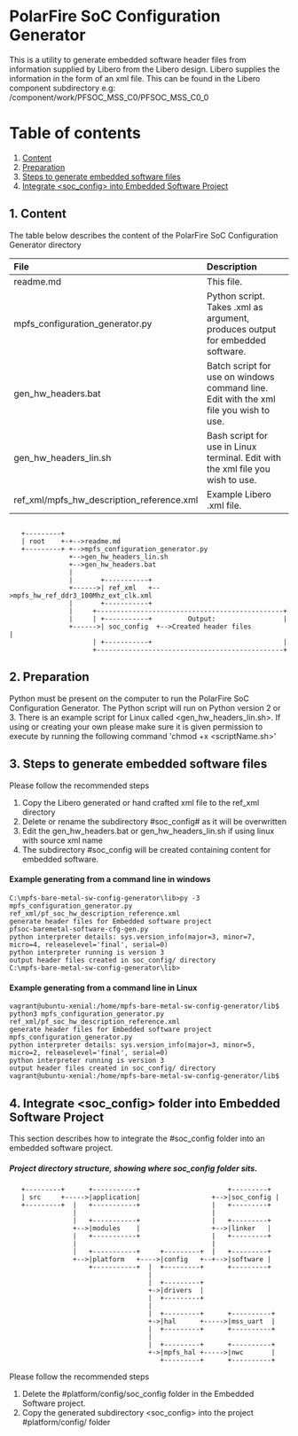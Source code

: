 # PolarFire SoC Configuration Generator
This is a utility to generate embedded software header files from information 
supplied by Libero from the Libero design. Libero supplies the information in 
the form of an xml file. This can be found in the Libero component subdirectory
e.g: /component/work/PFSOC_MSS_C0/PFSOC_MSS_C0_0

# Table of contents
1. [ Content ](#content)
2. [ Preparation ](#prep)
3. [ Steps to generate embedded software files ](#initial)
4. [ Integrate <soc_config> into Embedded Software Project ](#Int)


## 1. Content <a name="content"></a>
The table below describes the content of the PolarFire SoC Configuration Generator 
directory

| File                                          | Description       |       
| :-------------------------------------------- |:------------------| 
| readme.md                                     | This file.        |
| mpfs_configuration_generator.py               | Python script. Takes .xml as argument, produces output for embedded software.|   
| gen_hw_headers.bat                            | Batch script for use on windows command line. Edit with the xml file you wish to use.|    
| gen_hw_headers_lin.sh                         | Bash script for use in Linux terminal. Edit with the xml file you wish to use.|    
| ref_xml/mpfs_hw_description_reference.xml     | Example Libero .xml file. |    

##
~~~
   +---------+
   | root    +-+-->readme.md
   +---------+ +-->mpfs_configuration_generator.py
               +-->gen_hw_headers_lin.sh
               +-->gen_hw_headers.bat
               |
               |       +-----------+
               +------>| ref_xml   +-->mpfs_hw_ref_ddr3_100Mhz_ext_clk.xml
               |       +-----------+
               |     +-----------------------------------------------+
               |     | +-----------+         Output:                 |
               +------>| soc_config  +-->Created header files          |
                     | +-----------+                                 |
                     +-----------------------------------------------+
~~~

## 2. Preparation <a name="prep"></a>
Python must be present on the computer to run the PolarFire SoC Configuration Generator.
The Python script will run on Python version 2 or 3.
There is an example script for Linux called <gen_hw_headers_lin.sh>. If using or creating your own 
please make sure it is given permission to execute by running the following command 'chmod +x <scriptName.sh>'

## 3. Steps to generate embedded software files <a name="initial"></a>
Please follow the recommended steps
1. Copy the Libero generated or hand crafted xml file to the ref_xml directory
2. Delete or rename the subdirectory #soc_config# as it will be overwritten
3. Edit the gen_hw_headers.bat or gen_hw_headers_lin.sh if using linux with source xml name
4. The subdirectory #soc_config will be created containing content for embedded software. 

#### Example generating from a command line in windows
~~~~
C:\mpfs-bare-metal-sw-config-generator\lib>py -3 mpfs_configuration_generator.py ref_xml/pf_soc_hw_description_reference.xml
generate header files for Embedded software project
pfsoc-baremetal-software-cfg-gen.py
python interpreter details: sys.version_info(major=3, minor=7, micro=4, releaselevel='final', serial=0)
python interpreter running is version 3
output header files created in soc_config/ directory
C:\mpfs-bare-metal-sw-config-generator\lib>
~~~~

#### Example generating from a command line in Linux
~~~~
vagrant@ubuntu-xenial:/home/mpfs-bare-metal-sw-config-generator/lib$ python3 mpfs_configuration_generator.py ref_xml/pf_soc_hw_description_reference.xml
generate header files for Embedded software project
mpfs_configuration_generator.py
python interpreter details: sys.version_info(major=3, minor=5, micro=2, releaselevel='final', serial=0)
python interpreter running is version 3
output header files created in soc_config/ directory
vagrant@ubuntu-xenial:/home/mpfs-bare-metal-sw-config-generator/lib$ 
~~~~

## 4. Integrate <soc_config> folder into Embedded Software Project <a name="Int"></a>

This section describes how to integrate the #soc_config folder into an embedded software project.

##### Project directory structure, showing where soc_config folder sits.
~~~
   +---------+      +-----------+                      +---------+
   | src     +----->|application|                  +-->|soc_config |
   +---------+  |   +-----------+                  |   +---------+
                |                                  |
                |   +-----------+                  |   +---------+
                +-->|modules    |                  +-->|linker   |
                |   +-----------+                  |   +---------+
                |                                  |
                |   +-----------+     +---------+  |   +---------+
                +-->|platform   +---->|config   +--+-->|software |
                    +-----------+  |  +---------+      +---------+
                                   |
                                   |  +---------+
                                   +->|drivers  |
                                   |  +---------+
                                   |
                                   |  +---------+      +----------+
                                   +->|hal      +----->|mss_uart  |
                                   |  +---------+      +----------+              
                                   |
                                   |  +---------+      +----------+
                                   +->|mpfs_hal +----->|nwc       |
                                      +---------+      +----------+
~~~


Please follow the recommended steps
1. Delete the #platform/config/soc_config folder in the Embedded Software project.
2. Copy the generated subdirectory <soc_config> into the project #platform/config/ folder



